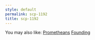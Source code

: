 ```yaml
---
style: default
permalink: scp-1192
title: scp-1192
---
```

You may also like:
[Prometheans](http://scp-wiki.net/prometheans)
[Founding](http://scp-wiki.net/founding)
